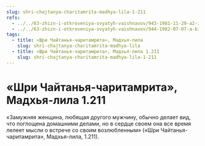 ```yaml
---
slug: shri-chajtanya-charitamrita-madhya-lila-1-211
refs:
  - ../../63-zhizn-i-otkroveniya-svyatyh-vaishnavov/943-1981-11-29-a2-zhizn-rupy-sanatany-i-haridasa-thakura.md
  - ../../63-zhizn-i-otkroveniya-svyatyh-vaishnavov/944-1982-07-07-a-b1-b3-zhizn-sanatany-gosvami.md
tags:
  - title: «Шри Чайтанья-чаритамрита», Мадхья-лила
    slug: shri-chajtanya-charitamrita-madhya-lila
  - title: «Шри Чайтанья-чаритамрита», Мадхья-лила 1.211
    slug: shri-chajtanya-charitamrita-madhya-lila-1-211
---
```


# «Шри Чайтанья-чаритамрита», Мадхья-лила 1.211

«Замужняя женщина, любящая другого мужчину, обычно делает вид, что поглощена домашними делами, но в сердце своем она все время лелеет мысли о встрече со своим возлюбленным» («Шри Чайтанья-чаритамрита», Мадхья-лила, 1.211).

